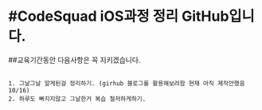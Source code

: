 #CodeSquad iOS과정 정리 GitHub입니다.
=====
##교육기간동안 다음사항은 꼭 지키겠습니다.
<pre>
<code>
1. 그날그날 알게된걸 정리하기. (girhub 블로그를 활용해보려함 현재 아직 제작안했음 10/16)
2. 하루도 빠지지않고 그날한거 복습 철저하게하기.

</pre>
</code>
